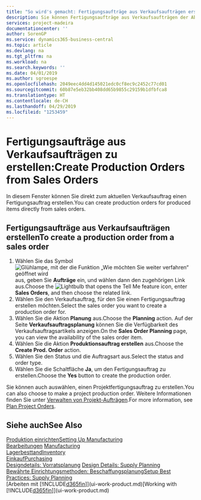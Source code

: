 ```yaml
---
title: "So wird's gemacht: Fertigungsaufträge aus Verkaufsaufträgen erstellen | Microsoft Docs"
description: Sie können Fertigungsaufträge aus Verkaufsaufträgen der Abteilung Vertrieb und Marketing erstellen.
services: project-madeira
documentationcenter: ''
author: SorenGP
ms.service: dynamics365-business-central
ms.topic: article
ms.devlang: na
ms.tgt_pltfrm: na
ms.workload: na
ms.search.keywords: ''
ms.date: 04/01/2019
ms.author: sgroespe
ms.openlocfilehash: 2049eec4dd4d145021edc0cf8ec9c2452c77cd01
ms.sourcegitcommit: 60b87e5eb32bb408dd65b9855c29159b1dfbfca8
ms.translationtype: HT
ms.contentlocale: de-CH
ms.lasthandoff: 04/29/2019
ms.locfileid: "1253459"
---
```

# <a name="create-production-orders-from-sales-orders"></a><span data-ttu-id="2983a-103">Fertigungsaufträge aus Verkaufsaufträgen zu erstellen:</span><span class="sxs-lookup"><span data-stu-id="2983a-103">Create Production Orders from Sales Orders</span></span>
<span data-ttu-id="2983a-104">In diesem Fenster können Sie direkt zum aktuellen Verkaufsauftrag einen Fertigungsauftrag erstellen.</span><span class="sxs-lookup"><span data-stu-id="2983a-104">You can create production orders for produced items directly from sales orders.</span></span>  

## <a name="to-create-a-production-order-from-a-sales-order"></a><span data-ttu-id="2983a-105">Fertigungsaufträge aus Verkaufsaufträgen erstellen</span><span class="sxs-lookup"><span data-stu-id="2983a-105">To create a production order from a sales order</span></span>  

1.  <span data-ttu-id="2983a-106">Wählen Sie das Symbol ![Glühlampe, mit der die Funktion „Wie möchten Sie weiter verfahren“ geöffnet wird](media/ui-search/search_small.png "Wie möchten Sie weiter verfahren?") aus, geben Sie **Aufträge** ein, und wählen dann den zugehörigen Link aus.</span><span class="sxs-lookup"><span data-stu-id="2983a-106">Choose the ![Lightbulb that opens the Tell Me feature](media/ui-search/search_small.png "Tell me what you want to do") icon, enter **Sales Orders**, and then choose the related link.</span></span>  
2.  <span data-ttu-id="2983a-107">Wählen Sie den Verkaufsauftrag, für den Sie einen Fertigungsauftrag erstellen möchten.</span><span class="sxs-lookup"><span data-stu-id="2983a-107">Select the sales order you want to create a production order for.</span></span>  
3.  <span data-ttu-id="2983a-108">Wählen Sie die Aktion **Planung** aus.</span><span class="sxs-lookup"><span data-stu-id="2983a-108">Choose the **Planning** action.</span></span> <span data-ttu-id="2983a-109">Auf der Seite **Verkaufsauftragsplanung** können Sie die Verfügbarkeit des Verkaufsauftragsartikels anzeigen.</span><span class="sxs-lookup"><span data-stu-id="2983a-109">On the **Sales Order Planning** page, you can view the availability of the sales order item.</span></span>  
4.  <span data-ttu-id="2983a-110">Wählen Sie die Aktion **Produktionsauftrag erstellen** aus.</span><span class="sxs-lookup"><span data-stu-id="2983a-110">Choose the **Create Prod. Order** action.</span></span>  
5.  <span data-ttu-id="2983a-111">Wählen Sie den Status und die Auftragsart aus.</span><span class="sxs-lookup"><span data-stu-id="2983a-111">Select the status and order type.</span></span>  
6.  <span data-ttu-id="2983a-112">Wählen Sie die Schaltfläche **Ja**, um den Fertigungsauftrag zu erstellen.</span><span class="sxs-lookup"><span data-stu-id="2983a-112">Choose the **Yes** button to create the production order.</span></span>

<span data-ttu-id="2983a-113">Sie können auch auswählen, einen Projektfertigungsauftrag zu erstellen.</span><span class="sxs-lookup"><span data-stu-id="2983a-113">You can also choose to make a project production order.</span></span> <span data-ttu-id="2983a-114">Weitere Informationen finden Sie unter [Verwalten von Projekt-Aufträgen](production-how-to-plan-project-orders.md).</span><span class="sxs-lookup"><span data-stu-id="2983a-114">For more information, see [Plan Project Orders](production-how-to-plan-project-orders.md).</span></span>   

## <a name="see-also"></a><span data-ttu-id="2983a-115">Siehe auch</span><span class="sxs-lookup"><span data-stu-id="2983a-115">See Also</span></span>  
[<span data-ttu-id="2983a-116">Produktion einrichten</span><span class="sxs-lookup"><span data-stu-id="2983a-116">Setting Up Manufacturing</span></span>](production-configure-production-processes.md)  
<span data-ttu-id="2983a-117">[Bearbeitungen](production-manage-manufacturing.md)  </span><span class="sxs-lookup"><span data-stu-id="2983a-117">[Manufacturing](production-manage-manufacturing.md)  </span></span>  
[<span data-ttu-id="2983a-118">Lagerbesttand</span><span class="sxs-lookup"><span data-stu-id="2983a-118">Inventory</span></span>](inventory-manage-inventory.md)  
[<span data-ttu-id="2983a-119">Einkauf</span><span class="sxs-lookup"><span data-stu-id="2983a-119">Purchasing</span></span>](purchasing-manage-purchasing.md)  
<span data-ttu-id="2983a-120">[Designdetails: Vorratsplanung](design-details-supply-planning.md) </span><span class="sxs-lookup"><span data-stu-id="2983a-120">[Design Details: Supply Planning](design-details-supply-planning.md) </span></span>  
[<span data-ttu-id="2983a-121">Bewährte Einrichtungsmethoden: Beschaffungsplanung</span><span class="sxs-lookup"><span data-stu-id="2983a-121">Setup Best Practices: Supply Planning</span></span>](setup-best-practices-supply-planning.md)  
<span data-ttu-id="2983a-122">[Arbeiten mit [!INCLUDE[d365fin](includes/d365fin_md.md)]](ui-work-product.md)</span><span class="sxs-lookup"><span data-stu-id="2983a-122">[Working with [!INCLUDE[d365fin](includes/d365fin_md.md)]](ui-work-product.md)</span></span>
